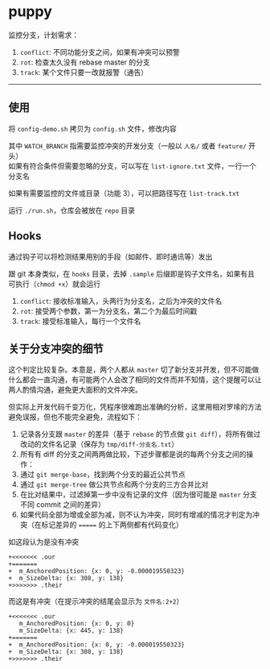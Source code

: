 # puppy

监控分支，计划需求：

1. `conflict`: 不同功能分支之间，如果有冲突可以预警
2. `rot`: 检查太久没有 rebase master 的分支
3. `track`: 某个文件只要一改就报警（通告）

-----

## 使用

将 `config-demo.sh` 拷贝为 `config.sh` 文件，修改内容

其中 `WATCH_BRANCH` 指需要监控冲突的开发分支（一般以 `人名/` 或者 `feature/` 开头）  
如果有符合条件但需要忽略的分支，可以写在 `list-ignore.txt` 文件，一行一个分支名

如果有需要监控的文件或目录（功能 3），可以把路径写在 `list-track.txt`

运行 `./run.sh`，仓库会被放在 `repo` 目录

## Hooks

通过钩子可以将检测结果用别的手段（如邮件、即时通讯等）发出

跟 git 本身类似，在 `hooks` 目录，去掉 `.sample` 后缀即是钩子文件名，如果有且可执行（`chmod +x`）就会运行

1. `conflict`: 接收标准输入，头两行为分支名，之后为冲突的文件名
2. `rot`: 接受两个参数，第一为分支名，第二个为最后时间戳
3. `track`: 接受标准输入，每行一个文件名

## 关于分支冲突的细节

这个判定比较复杂。本意是，两个人都从 `master` 切了新分支并开发，但不可能做什么都会一直沟通，有可能两个人会改了相同的文件而并不知情，这个提醒可以让两人酌情沟通，避免更大面积的文件冲突。

但实际上开发代码千变万化，凭程序很难跑出准确的分析，这里用相对罗嗦的方法避免误报，但也不能完全避免，流程如下：

1. 记录各分支跟 `master` 的差异（基于 `rebase` 的节点做 `git diff`），将所有做过改动的文件名记录（保存为 `tmp/diff-分支名.txt`）
2. 所有有 diff 的分支之间两两做比较，下述步骤都是说的每两个分支之间的操作：
3. 通过 `git merge-base`，找到两个分支的最近公共节点
4. 通过 `git merge-tree` 做公共节点和两个分支的三方合并比对
5. 在比对结果中，过滤掉第一步中没有记录的文件（因为很可能是 `master` 分支不同 commit 之间的差异）
6. 如果代码全部为增或全部为减，则不认为冲突，同时有增减的情况才判定为冲突（在标记差异的 `=====` 的上下两侧都有代码变化）

如这段认为是没有冲突

    +<<<<<<< .our
    +=======
    +  m_AnchoredPosition: {x: 0, y: -0.000019550323}
    +  m_SizeDelta: {x: 308, y: 138}
    +>>>>>>> .their


而这是有冲突（在提示冲突的结尾会显示为 `文件名:2+2`）

    +<<<<<<< .our
       m_AnchoredPosition: {x: 0, y: 0}
       m_SizeDelta: {x: 445, y: 138}
    +=======
    +  m_AnchoredPosition: {x: 0, y: -0.000019550323}
    +  m_SizeDelta: {x: 308, y: 138}
    +>>>>>>> .their
